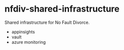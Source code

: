 # nfdiv-shared-infrastructure

Shared infrastructure for No Fault Divorce. 

- appinsights
- vault
- azure monitoring
